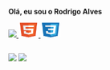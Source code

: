 <b>Olá, eu sou o <stan>Rodrigo Alves</stan></b>

  <a href="https://github.com/RodrigoAlvesF">
  <img height="200em" src="https://github-readme-stats-eight-theta.vercel.app/api/top-langs/?username=RodrigoAlvesF&layout=compact&langs_count=8&theme=dracula"/>
  
  <img alt="HTML logo" height="30" width="40" src="https://raw.githubusercontent.com/devicons/devicon/master/icons/html5/html5-original.svg">
  <img alt="CSS logo" height="30" width="40" src="https://raw.githubusercontent.com/devicons/devicon/master/icons/css3/css3-original.svg">
  
    
  ##
    
  <div>
    <a href="https://www.linkedin.com/in/rodrigoalvesprog/" target="_blank"><img src="https://img.shields.io/badge/-LinkedIn-%230077B5?style=for-the-badge&logo=linkedin&logoColor=white" target="_blank"></a>
    <a href = "mailto: rodrigofidem@gmail.com"><img src="https://img.shields.io/badge/-Gmail-%23EA4335?style=for-the-badge&logo=gmail&logoColor=white" target="_blank"></a>  </div>
  </div>
